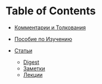 Table of Contents
=================

* [Комментарии и Толкования](bible-commentary/)
* [Пособие по Изучению](bible-study/)
* [Статьи](articles/)


    * [Digest](articles/digest/)
    * [Заметки](articles/note/)
    * [Лекции](articles/lectures/)
